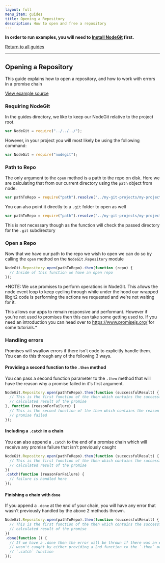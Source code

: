 ```yaml
---
layout: full
menu_item: guides
title: Opening a Repository
description: How to open and free a repository
---
```


**In order to run examples, you will need to [Install NodeGit](../install)
first.**

[Return to all guides](../)

* * *

Opening a Repository
--------------------

This guide explains how to open a repository, and how to work with errors in a
promise chain

[View example source](index.js)

### Requiring NodeGit

In the guides directory, we like to keep our NodeGit relative to the project
root.

``` javascript
var NodeGit = require("../../../");
```

However, in your project you will most likely be using the following command:

``` javascript
var NodeGit = require("nodegit");
```

### Path to Repo

The only argument to the `open` method is a path to the repo on disk. Here we
are calculating that from our current directory using the `path` object from
node.

``` javascript
var pathToRepo = require("path").resolve("../my-git-projects/my-project");
```

You can also point it directly to a `.git` folder to open as well

``` javascript
var pathToRepo = require("path").resolve("../my-git-projects/my-project/.git");
```

This is not necessary though as the function will check the passed directory
for the `.git` subdirectory

### Open a Repo

Now that we have our path to the repo we wish to open we can do so by calling
the `open` method on the `NodeGit.Repository` module

``` javascript
NodeGit.Repository.open(pathToRepo).then(function (repo) {
  // Inside of this function we have an open repo
});
```

*NOTE: We use promises to perform operations in NodeGit. This allows the node event
loop to keep cycling through while under the hood our wrapped libgit2 code is
performing the actions we requested and we're not waiting for it.

This allows our apps to remain responsive and performant. However if you're
not used to promises then this can take some getting used to. If you need
an introduction you can head over to https://www.promisejs.org/ for some
tutorials.*

### Handling errors

Promises will swallow errors if there isn't code to explicitly handle them.
You can do this through any of the following 3 ways.

#### Providing a second function to the `.then` method

You can pass a second function parameter to the `.then` method that will have
the reason why a promise failed in it's first argument.

``` javascript
NodeGit.Repository.open(pathToRepo).then(function (successfulResult) {
  // This is the first function of the then which contains the successfully
  // calculated result of the promise
}, function (reasonForFailure) {
  // This is the second function of the then which contains the reason the
  // promise failed
});
```

#### Including a `.catch` in a chain

You can also append a `.catch` to the end of a promise chain which will
receive any promise failure that isn't previously caught

``` javascript
NodeGit.Repository.open(pathToRepo).then(function (sucecssfulResult) {
  // This is the first function of the then which contains the successfully
  // calculated result of the promise
})
.catch(function (reasonForFailure) {
  // failure is handled here
});
```

#### Finishing a chain with `done`

If you append a `.done` at the end of your chain, you will have any error that
wasn't previously handled by the above 2 methods thrown.

``` javascript
NodeGit.Repository.open(pathToRepo).then(function (successfulResult) {
  // This is the first function of the then which contains the successfully
  // calculated result of the promise
})
.done(function () {
  // If we have a .done then the error will be thrown if there was an error that
  // wasn't caught by either providing a 2nd function to the `.then` or a
  // `.catch` function
});
```
